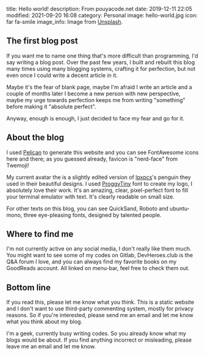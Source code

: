 title: Hello world!
description: From pouyacode.net
date: 2019-12-11 22:05
modified: 2021-09-20 16:08
category: Personal
image: hello-world.jpg
icon: far fa-smile
image_info: Image from <a href="https://unsplash.com/photos/bJhT_8nbUA0">Unsplash</a>.


## The first blog post
If you want me to name one thing that's more difficult than programming, I'd say writing a blog post. Over the past few years, I built and rebuilt this blog many times using many blogging systems, crafting it for perfection, but not even once I could write a decent article in it.

Maybe it's the fear of blank page, maybe I'm afraid I write an article and a couple of months later I become a new person with new perspective, maybe my urge towards perfection keeps me from writing "something" before making it "absolute perfect".

Anyway, enough is enough, I just decided to face my fear and go for it.


## About the blog
I used [Pelican](https://blog.getpelican.com/) to generate this website and you can see FontAwesome icons here and there; as you guessed already, favicon is "nerd-face" from Twemoji!

My current avatar the is a slightly edited version of [lpxpcs](https://mega.nz/#F!mXgW3apI!Tdikb01SoOaTmNLiaTRhMg)'s penguin they used in their beautiful designs.
I used [ProggyTiny](https://proggyfonts.net/download/) font to create my logo, I absolutely love their work. It's an amazing, clear, pixel-perfect font to fill your terminal emulator with text. It's clearly readable on small size.

For other texts on this blog, you can see QuickSand, Roboto and ubuntu-mono, three eye-pleasing fonts, designed by talented people.


## Where to find me
I'm not currently active on any social media, I don't really like them much. You might want to see some of my codes on  Gitlab, DevHeroes.club is the Q&A forum I love, and you can always find my favorite books on my GoodReads account. All linked on menu-bar, feel free to check them out.


## Bottom line
If you read this, please let me know what you think. This is a static website and I don't want to use third-party commenting system, mostly for privacy reasons. So if you're interested, please send me an email and let me know what you think about my blog.

I'm a geek, currently busy writing codes. So you already know what my blogs would be about. If you find anything incorrect or misleading, please leave me an email and let me know.
